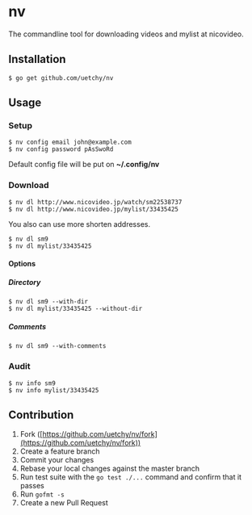 # nv

The commandline tool for downloading videos and mylist at nicovideo.

## Installation

```session
$ go get github.com/uetchy/nv
```

## Usage

### Setup

```session
$ nv config email john@example.com
$ nv config password pAsSwoRd
```

Default config file will be put on __~/.config/nv__

### Download

```session
$ nv dl http://www.nicovideo.jp/watch/sm22538737
$ nv dl http://www.nicovideo.jp/mylist/33435425
```

You also can use more shorten addresses.

```session
$ nv dl sm9
$ nv dl mylist/33435425
```

#### Options

##### Directory

```session
$ nv dl sm9 --with-dir
$ nv dl mylist/33435425 --without-dir
```

##### Comments

```session
$ nv dl sm9 --with-comments
```

### Audit

```session
$ nv info sm9
$ nv info mylist/33435425
```

## Contribution

1. Fork ([https://github.com/uetchy/nv/fork](https://github.com/uetchy/nv/fork))
1. Create a feature branch
1. Commit your changes
1. Rebase your local changes against the master branch
1. Run test suite with the `go test ./...` command and confirm that it passes
1. Run `gofmt -s`
1. Create a new Pull Request